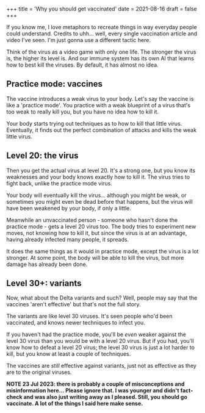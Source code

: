 +++
title = 'Why you should get vaccinated'
date = 2021-08-16
draft = false
+++

<!-- meta:
- title: Why you should get vaccinated
- template: archive
- date: 16. August 2021
- tags: features, public, today, covid19, pandemic
- img-header: https://i.imgur.com/FrKVb3m.jpg
- img-alt: Photo by Hakan Nural on Unsplash
-->

If you know me, I love metaphors to recreate things in way everyday people could understand. Credits to uhh... well, every single vaccination article and video I've seen. I'm just gonna use a different tactic here.

Think of the virus as a video game with only one life. The stronger the virus is, the higher its level is. And our immune system has its own AI that learns how to best kill the viruses. By default, it has almost no idea.

## Practice mode: vaccines

The vaccine introduces a weak virus to your body. Let's say the vaccine is like a 'practice mode'. You practice with a weak blueprint of a virus that's too weak to really kill you, but you have no idea how to kill it.

Your body starts trying out techniques as to how to kill that little virus. Eventually, it finds out the perfect combination of attacks and kills the weak little virus.

## Level 20: the virus

Then you get the actual virus at level 20. It's a strong one, but you know its weaknesses and your body knows exactly how to kill it. The virus tries to fight back, unlike the practice mode virus.

Your body will eventually kill the virus... although you might be weak, or sometimes you might even be dead before that happens, but the virus will have been weakened by your body, if only a little.

Meanwhile an unvaccinated person - someone who hasn't done the practice mode - gets a level 20 virus too. The body tries to experiment new moves, not knowing how to kill it, but since the virus is at an advantage, having already infected many people, it spreads.

It does the same things as it would in practice mode, except the virus is a lot stronger. At some point, the body will be able to kill the virus, but more damage has already been done.

## Level 30+: variants

Now, what about the Delta variants and such? Well, people may say that the vaccines 'aren't effective' but that's not the full story.

The variants are like level 30 viruses. It's seen people who'd been vaccinated, and knows newer techniques to infect you.

If you haven't had the practice mode, you'll be *even* weaker against the level 30 virus than you would be with a level 20 virus. But if you had, you'll know how to defeat a level 20 virus; the level 30 virus is just a lot harder to kill, but you know at least a couple of techniques.

The vaccines are *still* effective against variants, just not as effective as they are to the original viruses.

**NOTE 23 Jul 2023: there is probably a couple of misconceptions and misinformation here... Please ignore that. I was younger and didn't fact-check and was also just writing away as I pleased. Still, you should go vaccinate. A lot of the things I said here make sense.**
